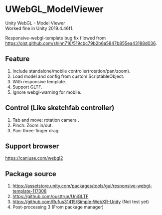 # UWebGL_ModelViewer
Unity WebGL - Model Viewer  
Worked fine in Unity 2019.4.46f1.  
  
Responsive-webgl-template bug fix fllowed from  
https://gist.github.com/shinn716/519cbc79b2b6a5847b855ea43188d036.
  
## Feature
1. Include standalone/mobile controller(rotation/pan/zoom).
2. Load model and config from custom ScriptableObject.
3. With responsive template.
4. Support GLTF.
5. Ignore webgl-warning for mobile.

## Control (Like sketchfab controller)  
1. Tab and move: rotation camera .
2. Pinch: Zoom in/out.
3. Pan: three-finger drag.  
  
## Support browser  
https://caniuse.com/webgl2  
  
## Package source  
1. https://assetstore.unity.com/packages/tools/gui/responsive-webgl-template-117308
2. https://github.com/ousttrue/UniGLTF
3. https://github.com/Rufus31415/Simple-WebXR-Unity (Not test yet) 
4. Post-processing 3 (From package manager)
